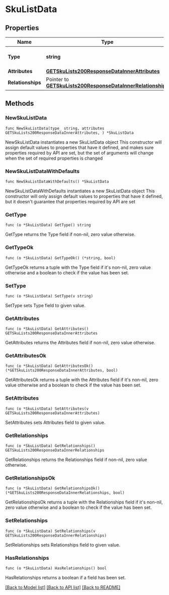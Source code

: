 # SkuListData

## Properties

Name | Type | Description | Notes
------------ | ------------- | ------------- | -------------
**Type** | **string** | The resource&#39;s type | [default to "sku_lists"]
**Attributes** | [**GETSkuLists200ResponseDataInnerAttributes**](GETSkuLists200ResponseDataInnerAttributes.md) |  | 
**Relationships** | Pointer to [**GETSkuLists200ResponseDataInnerRelationships**](GETSkuLists200ResponseDataInnerRelationships.md) |  | [optional] 

## Methods

### NewSkuListData

`func NewSkuListData(type_ string, attributes GETSkuLists200ResponseDataInnerAttributes, ) *SkuListData`

NewSkuListData instantiates a new SkuListData object
This constructor will assign default values to properties that have it defined,
and makes sure properties required by API are set, but the set of arguments
will change when the set of required properties is changed

### NewSkuListDataWithDefaults

`func NewSkuListDataWithDefaults() *SkuListData`

NewSkuListDataWithDefaults instantiates a new SkuListData object
This constructor will only assign default values to properties that have it defined,
but it doesn't guarantee that properties required by API are set

### GetType

`func (o *SkuListData) GetType() string`

GetType returns the Type field if non-nil, zero value otherwise.

### GetTypeOk

`func (o *SkuListData) GetTypeOk() (*string, bool)`

GetTypeOk returns a tuple with the Type field if it's non-nil, zero value otherwise
and a boolean to check if the value has been set.

### SetType

`func (o *SkuListData) SetType(v string)`

SetType sets Type field to given value.


### GetAttributes

`func (o *SkuListData) GetAttributes() GETSkuLists200ResponseDataInnerAttributes`

GetAttributes returns the Attributes field if non-nil, zero value otherwise.

### GetAttributesOk

`func (o *SkuListData) GetAttributesOk() (*GETSkuLists200ResponseDataInnerAttributes, bool)`

GetAttributesOk returns a tuple with the Attributes field if it's non-nil, zero value otherwise
and a boolean to check if the value has been set.

### SetAttributes

`func (o *SkuListData) SetAttributes(v GETSkuLists200ResponseDataInnerAttributes)`

SetAttributes sets Attributes field to given value.


### GetRelationships

`func (o *SkuListData) GetRelationships() GETSkuLists200ResponseDataInnerRelationships`

GetRelationships returns the Relationships field if non-nil, zero value otherwise.

### GetRelationshipsOk

`func (o *SkuListData) GetRelationshipsOk() (*GETSkuLists200ResponseDataInnerRelationships, bool)`

GetRelationshipsOk returns a tuple with the Relationships field if it's non-nil, zero value otherwise
and a boolean to check if the value has been set.

### SetRelationships

`func (o *SkuListData) SetRelationships(v GETSkuLists200ResponseDataInnerRelationships)`

SetRelationships sets Relationships field to given value.

### HasRelationships

`func (o *SkuListData) HasRelationships() bool`

HasRelationships returns a boolean if a field has been set.


[[Back to Model list]](../README.md#documentation-for-models) [[Back to API list]](../README.md#documentation-for-api-endpoints) [[Back to README]](../README.md)


